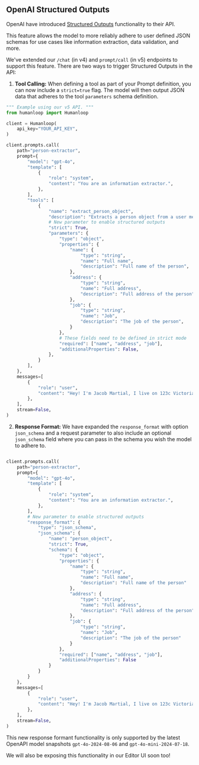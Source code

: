 ## OpenAI Structured Outputs

OpenAI have introduced [Structured Outputs](https://openai.com/index/introducing-structured-outputs-in-the-api/) functionality to their API.

This feature allows the model to more reliably adhere to user defined JSON schemas for use cases like information extraction, data validation, and more.

We've extended our `/chat` (in v4) and `prompt/call` (in v5) endpoints to support this feature. There are two ways to trigger Structured Outputs in the API:

1. **Tool Calling:** When defining a tool as part of your Prompt definition, you can now include a `strict=true` flag. The model will then output JSON data that adheres to the tool `parameters` schema definition.

```python
""" Example using our v5 API. """
from humanloop import Humanloop

client = Humanloop(
    api_key="YOUR_API_KEY",
)

client.prompts.call(
    path="person-extractor",
    prompt={
        "model": "gpt-4o",
        "template": [
            {
                "role": "system",
                "content": "You are an information extractor.",
            },
        ],
        "tools": [
            {
                "name": "extract_person_object",
                "description": "Extracts a person object from a user message.",
                # New parameter to enable structured outputs
                "strict": True,
                "parameters": {
                    "type": "object",
                    "properties": {
                        "name": {
                            "type": "string",
                            "name": "Full name",
                            "description": "Full name of the person",
                        },
                        "address": {
                            "type": "string",
                            "name": "Full address",
                            "description": "Full address of the person",
                        },
                        "job": {
                            "type": "string",
                            "name": "Job",
                            "description": "The job of the person",
                        }
                    },
                    # These fields need to be defined in strict mode
                    "required": ["name", "address", "job"],
                    "additionalProperties": False,
                },
            }
        ],
    },
    messages=[
        {
            "role": "user",
            "content": "Hey! I'm Jacob Martial, I live on 123c Victoria street, Toronto and I'm a software engineer at Humanloop.",
        },
    ],
    stream=False,
)

```

2. **Response Format:** We have expanded the `response_format` with option `json_schema` and a request parameter to also include an optional `json_schema` field where you can pass in the schema you wish the model to adhere to.

```python

client.prompts.call(
    path="person-extractor",
    prompt={
        "model": "gpt-4o",
        "template": [
            {
                "role": "system",
                "content": "You are an information extractor.",
            },
        ],
        # New parameter to enable structured outputs
        "response_format": {
            "type": "json_schema",
            "json_schema": {
                "name": "person_object",
                "strict": True,
                "schema": {
                    "type": "object",
                    "properties": {
                        "name": {
                            "type": "string",
                            "name": "Full name",
                            "description": "Full name of the person"
                        },
                        "address": {
                            "type": "string",
                            "name": "Full address",
                            "description": "Full address of the person"
                        },
                        "job": {
                            "type": "string",
                            "name": "Job",
                            "description": "The job of the person"
                        }
                    },
                    "required": ["name", "address", "job"],
                    "additionalProperties": False
                }
            }
        }
    },
    messages=[
        {
            "role": "user",
            "content": "Hey! I'm Jacob Martial, I live on 123c Victoria street, Toronto and I'm a software engineer at Humanloop.",
        },
    ],
    stream=False,
)
```
This new response formant functionality is only supported by the latest OpenAPI model snapshots `gpt-4o-2024-08-06` and `gpt-4o-mini-2024-07-18`.

We will also be exposing this functionality in our Editor UI soon too!